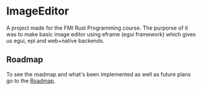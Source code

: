 # ImageEditor
A project made for the FMI Rust Programming course. The purporse of it was to make basic image editor using eframe (egui framework) which gives us egui, epi and web+native backends. 

## Roadmap

To see the roadmap and what's been implemented as well as future plans go to the [Roadmap](https://github.com/users/nadezhda1120/projects/2).
